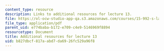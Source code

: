 ```yaml
---
content_type: resource
description: Links to additional resources for lecture 13.
file: https://ol-ocw-studio-app-qa.s3.amazonaws.com/courses/15-992-s-lab-laboratory-for-sustainable-business-spring-2008/b827dbcf817aabd7da6926fc529a96f8_class_13.pdf
file_type: application/pdf
parent_uid: e774baba-b172-e709-c4e9-5146969f8894
resourcetype: Document
title: Additional resources for lecture 13
uid: b827dbcf-817a-abd7-da69-26fc529a96f8
---
```

